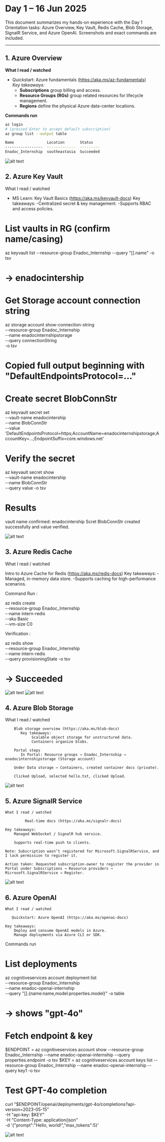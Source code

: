 # Day 1 – 16 Jun 2025

This document summarizes my hands-on experience with the Day 1 Orientation tasks: Azure Overview, Key Vault, Redis Cache, Blob Storage, SignalR Service, and Azure OpenAI. Screenshots and exact commands are included.

---

## 1. Azure Overview

**What I read / watched**  
- Quickstart: Azure fundamentals (https://aka.ms/az-fundamentals)  
  _Key takeaways:_  
  - **Subscriptions** group billing and access.  
  - **Resource Groups (RGs)** group related resources for lifecycle management.  
  - **Regions** define the physical Azure data-center locations.

**Commands run**  
```bash
az login
# (pressed Enter to accept default subscription)
az group list --output table

Name               Location       Status
-----------------  -------------  ---------
Enadoc_Internship  southeastasia  Succeeded
```
![alt text](grouplist.png)


## 2. Azure Key Vault

What I read / watched

- MS Learn: Key Vault Basics (https://aka.ms/keyvault-docs)
  Key takeaways:
        -Centralized secret & key management.
        -Supports RBAC and access policies.

# List vaults in RG (confirm name/casing)
az keyvault list --resource-group Enadoc_Internship --query "[].name" -o tsv
# → enadocintership

# Get Storage account connection string
az storage account show-connection-string \
  --resource-group Enadoc_Internship \
  --name enadocinternshipstorage \
  --query connectionString \
  -o tsv
# Copied full output beginning with "DefaultEndpointsProtocol=..."

# Create secret BlobConnStr
az keyvault secret set \
  --vault-name enadocintership \
  --name BlobConnStr \
  --value 'DefaultEndpointsProtocol=https;AccountName=enadocinternshipstorage;AccountKey=...;EndpointSuffix=core.windows.net'

# Verify the secret
az keyvault secret show \
  --vault-name enadocintership \
  --name BlobConnStr \
  --query value -o tsv

# Results 
vault name confirmed: enadocintership
Scret BlobConnStr created successfully and value verified.

![alt text](azure_keyvault.png)



## 3. Azure Redis Cache

What I read / watched

Intro to Azure Cache for Redis (https://aka.ms/redis-docs)
Key takeaways:
    -Managed, in-memory data store.
    -Supports caching for high-performance scenarios. 

Command Run : 

az redis create \
  --resource-group Enadoc_Internship \
  --name intern-redis \
  --sku Basic \
  --vm-size C0

Verification :

az redis show \
  --resource-group Enadoc_Internship \
  --name intern-redis \
  --query provisioningState -o tsv

# → Succeeded
![alt text](azure_rediscache.png)
![alt text](azure_rediscache_activitylog.png)


## 4. Azure Blob Storage
   What I read / watched
        
        Blob storage overview (https://aka.ms/blob-docs)
           Key takeaways:
                Scalable object storage for unstructured data.
                Containers organize blobs.

        Portal steps
           In Portal: Resource groups → Enadoc_Internship → enadocinternshipstorage (Storage account)

        Under Data storage → Containers, created container docs (private).

        Clicked Upload, selected hello.txt, clicked Upload.

![alt text](blobstorage_container.png)

## 5. Azure SignalR Service
    What I read / watched  
             
             Real-time docs (https://aka.ms/signalr-docs)

    Key takeaways:
        Managed WebSocket / SignalR hub service.
        
        Supports real-time push to clients.

    Note: Subscription wasn’t registered for Microsoft.SignalRService, and I lack permission to register it.

    Action taken: Requested subscription-owner to register the provider in Portal under Subscriptions → Resource providers → Microsoft.SignalRService → Register.

![alt text](signalr_activitylog.png)

## 6. Azure OpenAI
    What I read / watched

       Quickstart: Azure OpenAI (https://aka.ms/openai-docs)

    Key takeaways:
        Deploy and consume OpenAI models in Azure.
        Manage deployments via Azure CLI or SDK.

Commands run
# List deployments
az cognitiveservices account deployment list \
  --resource-group Enadoc_Internship \
  --name enadoc-openai-internship \
  --query "[].{name:name,model:properties.model}" -o table
# → shows "gpt-4o"

# Fetch endpoint & key
$ENDPOINT = az cognitiveservices account show --resource-group Enadoc_Internship --name enadoc-openai-internship --query properties.endpoint -o tsv
$KEY      = az cognitiveservices account keys list --resource-group Enadoc_Internship --name enadoc-openai-internship --query key1 -o tsv

# Test GPT-4o completion
curl "$ENDPOINT/openai/deployments/gpt-4o/completions?api-version=2023-05-15" \
  -H "api-key: $KEY" \
  -H "Content-Type: application/json" \
  -d '{"prompt":"Hello, world!","max_tokens":5}'

![alt text](azure_openai.png)
